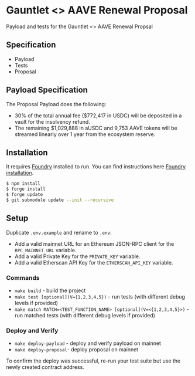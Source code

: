 # Gauntlet <> AAVE Renewal Proposal

Payload and tests for the Gauntlet <> AAVE Renewal Propsal

## Specification

- Payload
- Tests
- Proposal

## Payload Specification

The Proposal Payload does the following:

* 30% of the total annual fee ($772,417 in USDC) will be deposited in a vault for the insolvency refund.
* The remaining $1,029,888 in aUSDC and 9,753 AAVE tokens will be streamed linearly over 1 year from the ecosystem reserve.

## Installation

It requires [Foundry](https://github.com/gakonst/foundry) installed to run. You can find instructions here [Foundry installation](https://github.com/gakonst/foundry#installation).

```sh
$ npm install
$ forge install
$ forge update
$ git submodule update --init --recursive
```

## Setup

Duplicate `.env.example` and rename to `.env`:

- Add a valid mainnet URL for an Ethereum JSON-RPC client for the `RPC_MAINNET_URL` variable.
- Add a valid Private Key for the `PRIVATE_KEY` variable.
- Add a valid Etherscan API Key for the `ETHERSCAN_API_KEY` variable.

### Commands

- `make build` - build the project
- `make test [optional](V={1,2,3,4,5})` - run tests (with different debug levels if provided)
- `make match MATCH=<TEST_FUNCTION_NAME> [optional](V=<{1,2,3,4,5}>)` - run matched tests (with different debug levels if provided)

### Deploy and Verify

- `make deploy-payload` - deploy and verify payload on mainnet
- `make deploy-proposal`- deploy proposal on mainnet

To confirm the deploy was successful, re-run your test suite but use the newly created contract address.
